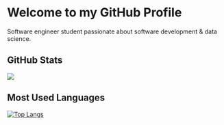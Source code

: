 # Welcome to my GitHub Profile

Software engineer student passionate about software development & data science.

<h2 align="left">GitHub Stats </h2>


<div>
    <img  src="https://github-readme-stats.vercel.app/api?username=EdKillah&show_icons=true&theme=merko")>
</div>

<h2 align="left">Most Used Languages </h2>

[![Top Langs](https://github-readme-stats.vercel.app/api/top-langs/?username=EdKillah)](https://github.com/EdKillah/github-readme-stats) 
